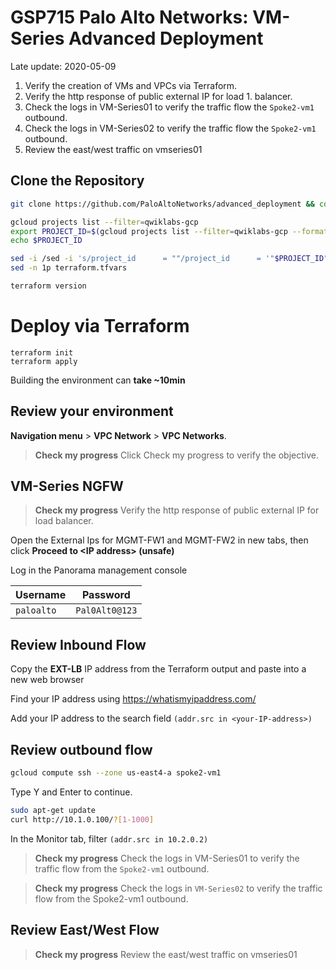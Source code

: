 # GSP715 Palo Alto Networks: VM-Series Advanced Deployment

Late update: 2020-05-09

1. Verify the creation of VMs and VPCs via Terraform.
1. Verify the http response of public external IP for load 1. balancer.
1. Check the logs in VM-Series01 to verify the traffic flow the `Spoke2-vm1` outbound.
1. Check the logs in VM-Series02 to verify the traffic flow  the `Spoke2-vm1` outbound.
1. Review the east/west traffic on vmseries01

## Clone the Repository

```bash
git clone https://github.com/PaloAltoNetworks/advanced_deployment && cd advanced_deployment

gcloud projects list --filter=qwiklabs-gcp
export PROJECT_ID=$(gcloud projects list --filter=qwiklabs-gcp --format=json | jq -r '.[].projectId')
echo $PROJECT_ID

sed -i /sed -i 's/project_id      = ""/project_id      = '"$PROJECT_ID"'/g' terraform.tfvars
sed -n 1p terraform.tfvars

terraform version
```

# Deploy via Terraform

```
terraform init
terraform apply
```

Building the environment can **take ~10min**

## Review your environment

**Navigation menu** > **VPC Network** > **VPC Networks**.

> **Check my progress**
> Click Check my progress to verify the objective.

## VM-Series NGFW

> **Check my progress**
> Verify the http response of public external IP for load balancer.

Open the External Ips for MGMT-FW1 and MGMT-FW2 in new tabs, then click **Proceed to \<IP address\> (unsafe)**

Log in the Panorama management console

| Username | Password    |
|----------|-------------|
|`paloalto`|`Pal0Alt0@123`|

## Review Inbound Flow

Copy the **EXT-LB** IP address from the Terraform output and paste into a new web browser

Find your IP address using https://whatismyipaddress.com/

Add your IP address to the search field `(addr.src in <your-IP-address>)`

## Review outbound flow

```bash
gcloud compute ssh --zone us-east4-a spoke2-vm1
```

Type Y and Enter to continue.

```bash
sudo apt-get update
curl http://10.1.0.100/?[1-1000]
```

In the Monitor tab, filter `(addr.src in 10.2.0.2)`

> **Check my progress**
> Check the logs in VM-Series01 to verify the traffic flow from the `Spoke2-vm1` outbound.

> **Check my progress**
> Check the logs in `VM-Series02` to verify the traffic flow from the Spoke2-vm1 outbound.

## Review East/West Flow

> **Check my progress**
> Review the east/west traffic on vmseries01

